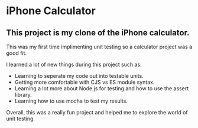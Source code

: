# iPhone Calculator

## This project is my clone of the iPhone calculator.  

This was my first time implimenting unit testing so a calculator project was a good fit.  

I learned a lot of new things during this project such as:

* Learning to seperate my code out into testable units.   
* Getting more comfortable with CJS vs ES module syntax. 
* Learning a lot more about Node.js for testing and how to use the assert library.  
* Learning how to use mocha to test my results.  

Overall, this was a really fun project and helped me to explore the world of unit testing.  
